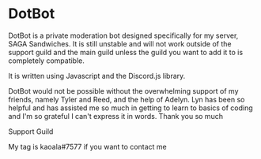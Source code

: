 # DotBot

DotBot is a private moderation bot designed specifically for my server, SAGA Sandwiches. It is still unstable and will not work outside of the support guild and the main guild unless the guild you want to add it to is completely compatible.

It is written using Javascript and the Discord.js library.

DotBot would not be possible without the overwhelming support of my friends, namely Tyler and Reed, and the help of Adelyn. Lyn has been so helpful and has assisted me so much in getting to learn to basics of coding and I'm so grateful I can't express it in words. Thank you so much

Support Guild

My tag is kaoala#7577 if you want to contact me

